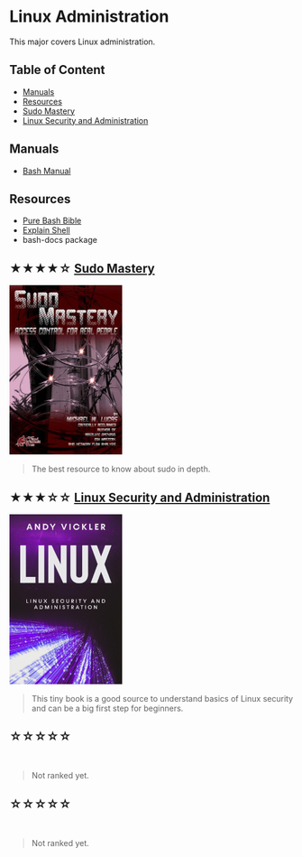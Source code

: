 # Linux Administration

This major covers Linux administration.

## Table of Content

* [Manuals](#manuals)
* [Resources](#resources)
* [Sudo Mastery](#-sudo-mastery)
* [Linux Security and Administration](#-linux-security-and-administration)

## Manuals

* [Bash Manual](https://gnu.org/software/bash/manual/html_node/)

## Resources

* [Pure Bash Bible](https://github.com/dylanaraps/pure-bash-bible)
* [Explain Shell](https://explainshell.com)
* bash-docs package

## ★★★★☆ [Sudo Mastery](books/9781493626205.md)
<img alt="9781493626205" src="covers/9781493626205.jpg" width="200"/>

> The best resource to know about sudo in depth.

## ★★★☆☆ [Linux Security and Administration](books/linux-security-and-administration.md)
<img alt="linux-security-and-administration" src="covers/linux-security-and-administration.jpg" width="200"/>

> This tiny book is a good source to understand basics of Linux security and can be a big first step for beginners.

## ☆☆☆☆☆ [](books/.md)
<img alt="" src="covers/.jpg" width="200"/>

> Not ranked yet.

## ☆☆☆☆☆ [](books/.md)
<img alt="" src="covers/.jpg" width="200"/>

> Not ranked yet.
